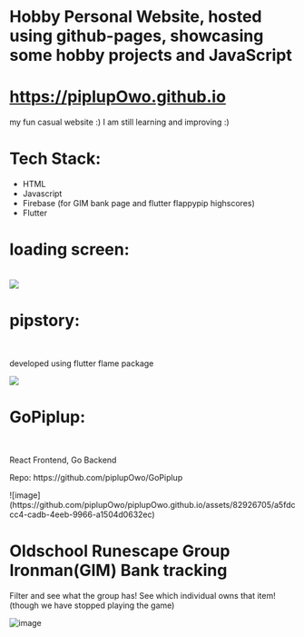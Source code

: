 # Hobby Personal Website, hosted using github-pages, showcasing some hobby projects and JavaScript
<h1><a href="https://piplupowo.github.io/">https://piplupOwo.github.io</a></h1>
<p>my fun casual website :) I am still learning and improving :)</p>

<h1>Tech Stack:</h1>
<ul>
  <li>HTML</li>
  <li>Javascript</li>
  <li>Firebase (for GIM bank page and flutter flappypip highscores)</li>
  <li>Flutter</li>
</ul>

<h1>loading screen: </h1>
<br>
<img src="https://github.com/piplupOwo/piplupOwo.github.io/blob/main/resources/bg3.gif?raw=true" />

<h1>pipstory: </h1>
<br>
<p>developed using flutter flame package</p>
<img src="https://github.com/piplupOwo/piplupOwo.github.io/blob/main/resources/bg5.gif?raw=true" />

<h1>GoPiplup: </h1>
<br>
<p>React Frontend, Go Backend</p>
<p>Repo: https://github.com/piplupOwo/GoPiplup</p>
![image](https://github.com/piplupOwo/piplupOwo.github.io/assets/82926705/a5fdccc4-cadb-4eeb-9966-a1504d0632ec)

<br>
<h1>Oldschool Runescape Group Ironman(GIM) Bank tracking</h1>
<p>Filter and see what the group has! See which individual owns that item! (though we have stopped playing the game)</p>

![image](https://user-images.githubusercontent.com/82926705/194711190-a6ecbfae-526a-41dc-a007-d7870546689a.png)

<br>
